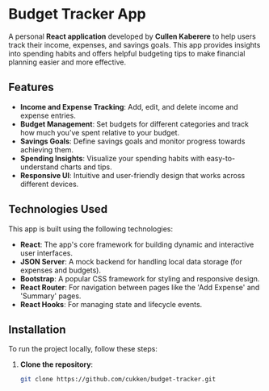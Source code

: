 # Budget Tracker App

A personal **React application** developed by **Cullen Kaberere** to help users track their income, expenses, and savings goals. This app provides insights into spending habits and offers helpful budgeting tips to make financial planning easier and more effective.

## Features

- **Income and Expense Tracking**: Add, edit, and delete income and expense entries.
- **Budget Management**: Set budgets for different categories and track how much you’ve spent relative to your budget.
- **Savings Goals**: Define savings goals and monitor progress towards achieving them.
- **Spending Insights**: Visualize your spending habits with easy-to-understand charts and tips.
- **Responsive UI**: Intuitive and user-friendly design that works across different devices.

## Technologies Used

This app is built using the following technologies:

- **React**: The app's core framework for building dynamic and interactive user interfaces.
- **JSON Server**: A mock backend for handling local data storage (for expenses and budgets).
- **Bootstrap**: A popular CSS framework for styling and responsive design.
- **React Router**: For navigation between pages like the 'Add Expense' and 'Summary' pages.
- **React Hooks**: For managing state and lifecycle events.

## Installation

To run the project locally, follow these steps:

1. **Clone the repository**:
   ```bash
   git clone https://github.com/cukken/budget-tracker.git
